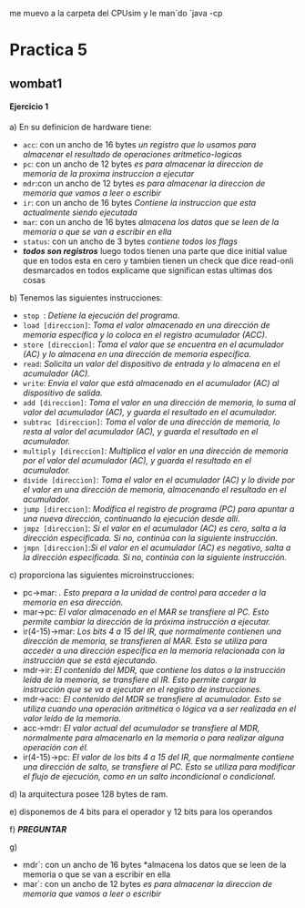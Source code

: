 me muevo a la carpeta del CPUsim y le man´do 
`java -cp



# Practica 5
## wombat1




#### Ejercicio 1
a) En su definicion de hardware tiene: 
- `acc`: con un ancho de 16 bytes *un registro que lo usamos para almacenar el resultado de operaciones aritmetico-logicas*
- `pc`: con un ancho de 12 bytes *es para almacenar la direccion de memoria de la proxima instruccion a ejecutar*
-  `mdr`:con un ancho de 12 bytes *es para almacenar la direccion de memoria que vamos a leer o escribir*
- `ir`: con un ancho de 16 bytes *Contiene la instruccion que esta actualmente siendo ejecutada*
- `mar`: con un ancho de 16 bytes *almacena los datos que se leen de la memoria o que se van a escribir en ella*
- `status`: con un ancho de 3 bytes *contiene todos los flags*
- ***todos son registros***
luego todos tienen una parte que dice initial value que en todos esta en cero y tambien tienen un check que dice read-onli desmarcados en todos explicame que significan estas ultimas dos cosas

b) Tenemos las siguientes instrucciones:
- `stop `: *Detiene la ejecución del programa*.
- `load [direccion]`: *Toma el valor almacenado en una dirección de memoria específica y lo coloca en el registro acumulador (ACC)*.
- `store [direccion]`: *Toma el valor que se encuentra en el acumulador (AC) y lo almacena en una dirección de memoria específica.* 
- `read`: *Solicita un valor del dispositivo de entrada y lo almacena en el acumulador (AC).*
- `write`: *Envía el valor que está almacenado en el acumulador (AC) al dispositivo de salida.*
- `add [direccion]`: *Toma el valor en una dirección de memoria, lo suma al valor del acumulador (AC), y guarda el resultado en el acumulador.*
- `subtrac [direccion]`: *Toma el valor de una dirección de memoria, lo resta al valor del acumulador (AC), y guarda el resultado en el acumulador.* 
- `multiply [direccion]`: *Multiplica el valor en una dirección de memoria por el valor del acumulador (AC), y guarda el resultado en el acumulador.*
- `divide [direccion]`: *Toma el valor en el acumulador (AC) y lo divide por el valor en una dirección de memoria, almacenando el resultado en el acumulador.*
- `jump [direccion]`: *Modifica el registro de programa (PC) para apuntar a una nueva dirección, continuando la ejecución desde allí.*
- `jmpz [direccion]`: *Si el valor en el acumulador (AC) es cero, salta a la dirección especificada. Si no, continúa con la siguiente instrucción.*
- `jmpn [direccion]`:*Si el valor en el acumulador (AC) es negativo, salta a la dirección especificada. Si no, continúa con la siguiente instrucción.*

c) proporciona las siguientes microinstrucciones: 
- pc->mar: *. Esto prepara a la unidad de control para acceder a la memoria en esa dirección.*
- mar->pc: *El valor almacenado en el MAR se transfiere al PC. Esto permite cambiar la dirección de la próxima instrucción a ejecutar.*
- ir(4-15)->mar: *Los bits 4 a 15 del IR, que normalmente contienen una dirección de memoria, se transfieren al MAR. Esto se utiliza para acceder a una dirección específica en la memoria relacionada con la instrucción que se está ejecutando.*
- mdr->ir: *El contenido del MDR, que contiene los datos o la instrucción leída de la memoria, se transfiere al IR. Esto permite cargar la instrucción que se va a ejecutar en el registro de instrucciones.*
- mdr->acc: *El contenido del MDR se transfiere al acumulador. Esto se utiliza cuando una operación aritmética o lógica va a ser realizada en el valor leído de la memoria.*
- acc->mdr: *El valor actual del acumulador se transfiere al MDR, normalmente para almacenarlo en la memoria o para realizar alguna operación con él.*
- ir(4-15)->pc: *El valor de los bits 4 a 15 del IR, que normalmente contiene una dirección de salto, se transfiere al PC. Esto se utiliza para modificar el flujo de ejecución, como en un salto incondicional o condicional.*

d) la arquitectura posee 128 bytes de ram.

e) disponemos de 4 bits para el operador y 12 bits para los operandos

f) ***PREGUNTAR***

g) 
- mdr`: con un ancho de 16 bytes *almacena los datos que se leen de la memoria o que se van a escribir en ella
- mar`: con un ancho de 12 bytes *es para almacenar la direccion de memoria que vamos a leer o escribir*


